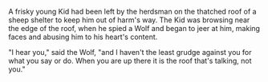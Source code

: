A frisky young Kid had been left by the herdsman on the thatched
roof of a sheep shelter to keep him out of harm's way. The Kid
was browsing near the edge of the roof, when he spied a Wolf and
began to jeer at him, making faces and abusing him to his heart's
content.

"I hear you," said the Wolf, "and I haven't the least grudge
against you for what you say or do. When you are up there it is
the roof that's talking, not you."
